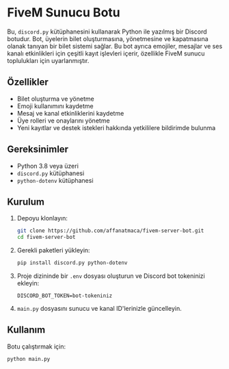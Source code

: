 # FiveM Sunucu Botu

Bu, `discord.py` kütüphanesini kullanarak Python ile yazılmış bir Discord botudur. Bot, üyelerin bilet oluşturmasına, yönetmesine ve kapatmasına olanak tanıyan bir bilet sistemi sağlar. Bu bot ayrıca emojiler, mesajlar ve ses kanalı etkinlikleri için çeşitli kayıt işlevleri içerir, özellikle FiveM sunucu toplulukları için uyarlanmıştır.

## Özellikler

- Bilet oluşturma ve yönetme
- Emoji kullanımını kaydetme
- Mesaj ve kanal etkinliklerini kaydetme
- Üye rolleri ve onaylarını yönetme
- Yeni kayıtlar ve destek istekleri hakkında yetkililere bildirimde bulunma

## Gereksinimler

- Python 3.8 veya üzeri
- `discord.py` kütüphanesi
- `python-dotenv` kütüphanesi

## Kurulum

1. Depoyu klonlayın:
    ```bash
    git clone https://github.com/affanatmaca/fivem-server-bot.git
    cd fivem-server-bot
    ```

2. Gerekli paketleri yükleyin:
    ```bash
    pip install discord.py python-dotenv
    ```

3. Proje dizininde bir `.env` dosyası oluşturun ve Discord bot tokeninizi ekleyin:
    ```
    DISCORD_BOT_TOKEN=bot-tokeniniz
    ```

4. `main.py` dosyasını sunucu ve kanal ID'lerinizle güncelleyin.

## Kullanım

Botu çalıştırmak için:
```bash
python main.py
